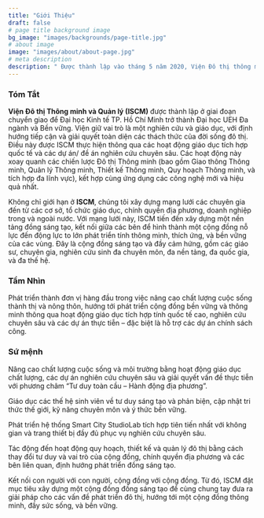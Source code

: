 ```yaml
---
title: "Giới Thiệu"
draft: false
# page title background image
bg_image: "images/backgrounds/page-title.jpg"
# about image
image: "images/about/about-page.jpg"
# meta description
description: " Được thành lập vào tháng 5 năm 2020, Viện Đô thị thông minh và quản lý là một Viện thuộc Trường Công nghệ và thiết kế, Đại học kinh tế thành phố Hồ Chí Minh (UEH). Với mong muốn phát triển các nỗ lực chung nhằm cải thiện tính thông minh, khả năng phục hồi và tính bền vững của xã hội, ISCM đã nỗ lực ghi dấu bằng các hoạt động nâng cao chất lượng cuộc sống đô thị thông qua hoạt động giáo dục tích hợp tính quốc tế cao, và các dự án giải quyết vấn đề thực tiễn."
---
```


### Tóm Tắt

**Viện Đô thị Thông minh và Quản lý (ISCM)** được thành lập ở giai đoạn chuyển giao để Đại học Kinh tế TP. Hồ Chí Minh trở thành Đại học UEH Đa ngành và Bền vững. Viện giữ vai trò là một nghiên cứu và giáo dục, với định hướng tiếp cận và giải quyết toàn diện các thách thức của đời sống đô thị. Điều này được ISCM thực hiện thông qua các hoạt động giáo dục tích hợp quốc tế và các dự án/ đề án nghiên cứu chuyên sâu. Các hoạt động này xoay quanh các chiến lược Đô thị Thông minh (bao gồm Giao thông Thông minh, Quản lý Thông minh, Thiết kế Thông minh, Quy hoạch Thông minh, và tích hợp đa lĩnh vực), kết hợp cùng ứng dụng các công nghệ mới và hiệu quả nhất.

Không chỉ giới hạn ở **ISCM**, chúng tôi xây dựng mạng lưới các chuyên gia đến từ các cơ sở, tổ chức giáo dục, chính quyền địa phương, doanh nghiệp trong và ngoài nước. Với mạng lưới này, ISCM tiến đến xây dựng một nền tảng đồng sáng tạo, kết nối giữa các bên để hình thành một cộng đồng nỗ lực đến động lực to lớn phát triển tính thông minh, thích ứng, và bền vững của các vùng. Đây là cộng đồng sáng tạo và đầy cảm hứng, gồm các giáo sư, chuyên gia, nghiên cứu sinh đa chuyên môn, đa nền tảng, đa quốc gia, và đa thế hệ.

### Tầm Nhìn

Phát triển thành đơn vị hàng đầu trong việc nâng cao chất lượng cuộc sống thành thị và nông thôn, hướng tới phát triển cộng đồng bền vững và thông minh thông qua hoạt động giáo dục tích hợp tính quốc tế cao, nghiên cứu chuyên sâu và các dự án thực tiễn – đặc biệt là hỗ trợ các dự án chính sách công.

### Sứ mệnh

Nâng cao chất lượng cuộc sống và môi trường bằng hoạt động giáo dục chất lượng, các dự án nghiên cứu chuyên sâu và giải quyết vấn đề thực tiễn với phương châm “Tư duy toàn cầu – Hành động địa phương”.

Giáo dục các thế hệ sinh viên về tư duy sáng tạo và phản biện, cập nhật tri thức thế giới, kỹ năng chuyên môn và ý thức bền vững.

Phát triển hệ thống Smart City StudioLab tích hợp tiên tiến nhất với không gian và trang thiết bị đầy đủ phục vụ nghiên cứu chuyên sâu.

Tác động đến hoạt động quy hoạch, thiết kế và quản lý đô thị bằng cách thay đổi tư duy và vai trò của cộng đồng, chính quyền địa phương và các bên liên quan, định hướng phát triển đồng sáng tạo.

Kết nối con người với con người, cộng đồng với cộng đồng. Từ đó, ISCM đặt mục tiêu xây dựng một cộng đồng đồng sáng tạo để cùng chung tay đưa ra giải pháp cho các vấn đề phát triển đô thị, hướng tới một cộng đồng thông minh, đầy sức sống, và bền vững.
